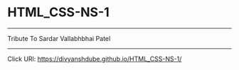 # HTML_CSS-NS-1

************************************************
Tribute To Sardar Vallabhbhai Patel
*************************************************

Click URl:  https://divyanshdube.github.io/HTML_CSS-NS-1/
